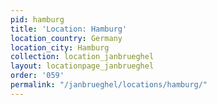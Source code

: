 ```yaml
---
pid: hamburg
title: 'Location: Hamburg'
location_country: Germany
location_city: Hamburg
collection: location_janbrueghel
layout: locationpage_janbrueghel
order: '059'
permalink: "/janbrueghel/locations/hamburg/"
---
```

